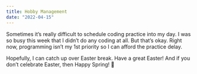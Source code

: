 ```yaml
---
title: Hobby Management
date: "2022-04-15"
---
```


Sometimes it’s really difficult to schedule coding practice into my day. I was so busy this week that I didn’t do any coding at all. But that’s okay. Right now, programming isn’t my 1st priority so I can afford the practice delay. 

Hopefully, I can catch up over Easter break. Have a great Easter! And if you don’t celebrate Easter, then Happy Spring! 🌷
